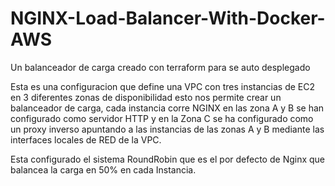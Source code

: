 # NGINX-Load-Balancer-With-Docker-AWS
Un balanceador de carga creado con terraform para se auto desplegado

Esta es una configuracion que define una VPC con tres instancias de EC2 en 3 diferentes zonas de disponibilidad
esto nos permite crear un balanceador de carga, cada instancia corre NGINX en las zona A y B se han configurado 
como servidor HTTP y en la Zona C se ha configurado como un proxy inverso apuntando a las instancias de las zonas
A y B mediante las interfaces locales de RED de la VPC.

Esta configurado el sistema RoundRobin que es el por defecto de Nginx que balancea la carga en 50% en cada Instancia.

